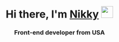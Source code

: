 <h1 align="center">Hi there, I'm <a href="https://daniilshat.ru/" target="_blank">Nikky</a> 
<img src="https://github.com/blackcater/blackcater/raw/main/images/Hi.gif" height="32"/></h1>
<h3 align="center">Front-end developer from USA</h3>
